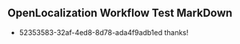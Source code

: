 ## OpenLocalization Workflow Test MarkDown
* 52353583-32af-4ed8-8d78-ada4f9adb1ed thanks!

<!--HONumber=Jul16_HO2-->


